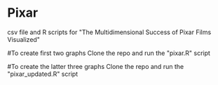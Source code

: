 # Pixar
csv file and R scripts for "The Multidimensional Success of Pixar Films Visualized"

#To create first two graphs
Clone the repo and run the "pixar.R" script

#To create the latter three graphs
Clone the repo and run the "pixar_updated.R" script
